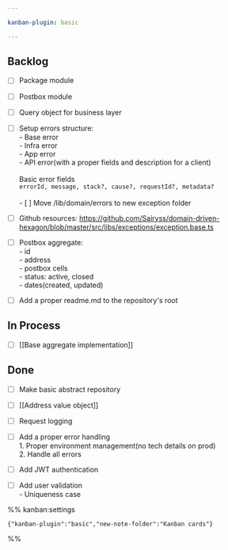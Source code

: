 ```yaml
---

kanban-plugin: basic

---
```


## Backlog

- [ ] Package module
- [ ] Postbox module
- [ ] Query object for business layer
- [ ] Setup errors structure:<br>- Base error<br>- Infra error<br>- App error<br>- API error(with a proper fields and description for a client)<br><br>Basic error fields<br>`errorId, message, stack?, cause?, requestId?, metadata?`<br><br>- [ ] Move /lib/domain/errors to new exception folder
- [ ] Github resources: https://github.com/Sairyss/domain-driven-hexagon/blob/master/src/libs/exceptions/exception.base.ts
- [ ] Postbox aggregate:<br>- id<br>- address<br>- postbox cells<br>- status: active, closed<br>- dates(created, updated)
- [ ] Add a proper readme.md to the repository's root


## In Process

- [ ] [[Base aggregate implementation]]


## Done

- [ ] Make basic abstract repository
- [ ] [[Address value object]]
- [ ] Request logging
- [ ] Add a proper error handling<br>1. Proper environment management(no tech details on prod)<br>2. Handle all errors
- [ ] Add JWT authentication
- [ ] Add user validation<br>- Uniqueness case




%% kanban:settings
```
{"kanban-plugin":"basic","new-note-folder":"Kanban cards"}
```
%%